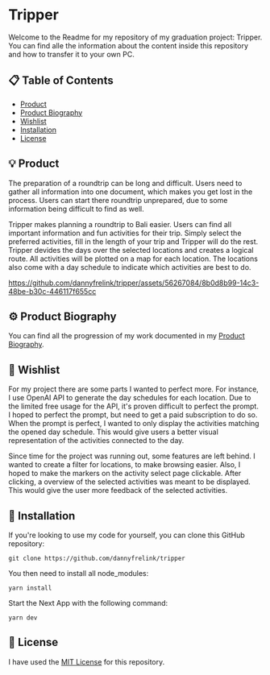 # Tripper

Welcome to the Readme for my repository of my graduation project: Tripper. You can find alle the information about the content inside this repository and how to transfer it to your own PC.

## 📋 Table of Contents

- [Product](https://github.com/dannyfrelink/tripper#-product)
- [Product Biography](https://github.com/dannyfrelink/tripper#%EF%B8%8F-product-biography)
- [Wishlist](https://github.com/dannyfrelink/tripper#-wishlist)
- [Installation](https://github.com/dannyfrelink/tripper#-installation)
- [License](https://github.com/dannyfrelink/tripper#-license)

## 💡 Product

The preparation of a roundtrip can be long and difficult. Users need to gather all information into one document, which makes you get lost in the process. Users can start there roundtrip unprepared, due to some information being difficult to find as well.

Tripper makes planning a roundtrip to Bali easier. Users can find all important information and fun activities for their trip. Simply select the preferred activities, fill in the length of your trip and Tripper will do the rest. Tripper devides the days over the selected locations and creates a logical route. All activities will be plotted on a map for each location. The locations also come with a day schedule to indicate which activities are best to do.

https://github.com/dannyfrelink/tripper/assets/56267084/8b0d8b99-14c3-48be-b30c-446117f655cc

## ⚙️ Product Biography

You can find all the progression of my work documented in my [Product Biography](https://iced-holiday-4d4.notion.site/Productbiografie-f104d24e38464297934699662f349a90?pvs=4).

## 📝 Wishlist

For my project there are some parts I wanted to perfect more. For instance, I use OpenAI API to generate the day schedules for each location. Due to the limited free usage for the API, it's proven difficult to perfect the prompt. I hoped to perfect the prompt, but need to get a paid subscription to do so. When the prompt is perfect, I wanted to only display the activities matching the opened day schedule. This would give users a better visual representation of the activities connected to the day.

Since time for the project was running out, some features are left behind. I wanted to create a filter for locations, to make browsing easier. Also, I hoped to make the markers on the activity select page clickable. After clicking, a overview of the selected activities was meant to be displayed. This would give the user more feedback of the selected activities.

## 🔧 Installation

If you're looking to use my code for yourself, you can clone this GitHub repository:

```
git clone https://github.com/dannyfrelink/tripper
```

You then need to install all node_modules:

```
yarn install
```

Start the Next App with the following command:

```
yarn dev
```

## 📄 License

I have used the [MIT License](https://github.com/dannyfrelink/tripper/blob/main/LICENSE) for this repository.
